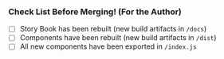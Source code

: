 ### Check List Before Merging! (For the Author)
- [ ] Story Book has been rebuilt (new build artifacts in `/docs`)
- [ ] Components have been rebuilt (new build artifacts in `/dist`)
- [ ] All new components have been exported in `/index.js`

